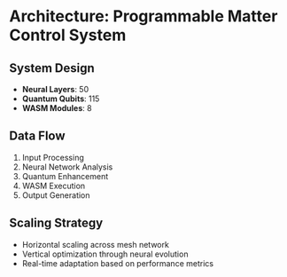 # Architecture: Programmable Matter Control System

## System Design
- **Neural Layers**: 50
- **Quantum Qubits**: 115
- **WASM Modules**: 8

## Data Flow
1. Input Processing
2. Neural Network Analysis
3. Quantum Enhancement
4. WASM Execution
5. Output Generation

## Scaling Strategy
- Horizontal scaling across mesh network
- Vertical optimization through neural evolution
- Real-time adaptation based on performance metrics
